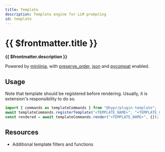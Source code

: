 ```yaml
---
title: Template
description: Template engine for LLM prompting
id: template
---
```


# {{ $frontmatter.title }}

**{{ $frontmatter.description }}**

Powered by [minijinja](https://docs.rs/minijinja/latest/minijinja/), with [preserve_order](https://docs.rs/minijinja/latest/minijinja/index.html#optional-features), [json](https://docs.rs/minijinja/latest/minijinja/index.html#optional-features) and [pycompat](https://docs.rs/minijinja-contrib/latest/minijinja_contrib/pycompat/fn.unknown_method_callback.html) enabled.

## Usage

Note that template should be registered before rendering. Usually, it is extension's responsibility to do so.

```typescript
import { commands as templateCommands } from "@hypr/plugin-template";
await templateCommands.registerTemplate("<TEMPLATE_NAME>", "<TEMPLATE_CONTENT>");
const rendered = await templateCommands.render("<TEMPLATE_NAME>", {});
```

## Resources

<ul>
  <PluginSourceList :id="$frontmatter.id" />
  <li><a :href="`https://github.com/fastrepl/hypr/tree/main/plugins/template/src`">Additional template filters and functions</a></li>
</ul>
